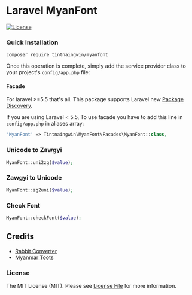 Laravel MyanFont
=================

[![License](http://img.shields.io/badge/license-MIT-brightgreen.svg?style=flat-square)](https://tldrlegal.com/license/mit-license)

### Quick Installation

```
composer require tintnaingwin/myanfont
```

Once this operation is complete, simply add the service provider class to your project's `config/app.php` file:

#### Facade

For laravel >=5.5 that's all. This package supports Laravel new [Package Discovery](https://laravel.com/docs/5.6/packages#package-discovery).

If you are using Laravel < 5.5, To use facade you have to add this line in `config/app.php` in aliases array:

```php
'MyanFont' => Tintnaingwin\MyanFont\Facades\MyanFont::class,
```

### Unicode to Zawgyi
```php
MyanFont::uni2zg($value);
```
### Zawgyi to Unicode
```php
MyanFont::zg2uni($value);
```
### Check Font
```php
MyanFont::checkFont($value);
```


## Credits
- [Rabbit Converter](https://github.com/Rabbit-Converter/Rabbit-PHP)
- [Myanmar Toots](https://github.com/googlei18n/myanmar-tools/tree/master/clients/php)

### License

The MIT License (MIT). Please see [License File](https://github.com/tintnaingwinn/email-checker/blob/master/LICENSE.txt) for more information.
